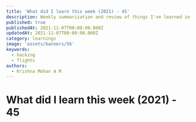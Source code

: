 ```yaml
---
title: 'What did I learn this week (2021) - 45'
description: Weekly summarization and review of things I've learned in the first week of November 2021 
published: true
publishedAt: 2021-11-07T00:00:00.000Z
updatedAt: 2021-11-07T00:00:00.000Z
category: learnings
image: 'assets/banners/56'
keywords: 
  - hacking
  - flights
authors:
  - Krishna Mohan A M
---
```


# What did I learn this week (2021) - 45
